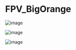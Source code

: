 # FPV_BigOrange

![image](https://github.com/guser210/FPV_BigOrange/assets/6046585/25013ee4-fd74-469b-88ae-cbf28002d99e)

![image](https://github.com/guser210/FPV_BigOrange/assets/6046585/8b41f232-e74b-43c5-97c7-3eb4cf6059ff)

![image](https://github.com/guser210/FPV_BigOrange/assets/6046585/d1343411-cbf3-40da-a20d-e9a6726497ff)

